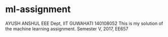 # ml-assignment
AYUSH ANSHUL
EEE Dept, IIT GUWAHATI
140108052
This is my solution of the machine learning assignment. Semester V, 2017, EE657
